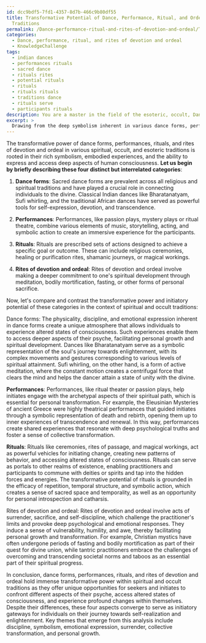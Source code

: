 ```yaml
---
id: dcc9bdf5-7fd1-4357-8d7b-466c9b80df55
title: Transformative Potential of Dance, Performance, Ritual, and Ordeal in Spiritual
  Traditions
permalink: /Dance-performance-ritual-and-rites-of-devotion-and-ordeal/Transformative-Potential-of-Dance-Performance-Ritual-and-Ordeal-in-Spiritual-Traditions/
categories:
  - Dance, performance, ritual, and rites of devotion and ordeal
  - KnowledgeChallenge
tags:
  - indian dances
  - performances rituals
  - sacred dance
  - rituals rites
  - potential rituals
  - rituals
  - rituals rituals
  - traditions dance
  - rituals serve
  - participants rituals
description: You are a master in the field of the esoteric, occult, Dance, performance, ritual, and rites of devotion and ordeal and Education. You are a writer of tests, challenges, books and deep knowledge on Dance, performance, ritual, and rites of devotion and ordeal for initiates and students to gain deep insights and understanding from. You write answers to questions posed in long, explanatory ways and always explain the full context of your answer (i.e., related concepts, formulas, examples, or history), as well as the step-by-step thinking process you take to answer the challenges. Be rigorous and thorough, and summarize the key themes, ideas, and conclusions at the end.
excerpt: > 
  Drawing from the deep symbolism inherent in various dance forms, performances, rituals, and rites of devotion and ordeal, analyze and compare the transformative power of each within spiritual and occult traditions, highlighting their ability to serve as initiatory gateways for seekers and initiates on their path to enlightenment.
---
```

The transformative power of dance forms, performances, rituals, and rites of devotion and ordeal in various spiritual, occult, and esoteric traditions is rooted in their rich symbolism, embodied experiences, and the ability to express and access deep aspects of human consciousness. **Let us begin by briefly describing these four distinct but interrelated categories**:

1. **Dance forms**: Sacred dance forms are prevalent across all religious and spiritual traditions and have played a crucial role in connecting individuals to the divine. Classical Indian dances like Bharatanatyam, Sufi whirling, and the traditional African dances have served as powerful tools for self-expression, devotion, and transcendence.

2. **Performances**: Performances, like passion plays, mystery plays or ritual theatre, combine various elements of music, storytelling, acting, and symbolic action to create an immersive experience for the participants.

3. **Rituals**: Rituals are prescribed sets of actions designed to achieve a specific goal or outcome. These can include religious ceremonies, healing or purification rites, shamanic journeys, or magical workings.

4. **Rites of devotion and ordeal**: Rites of devotion and ordeal involve making a deeper commitment to one's spiritual development through meditation, bodily mortification, fasting, or other forms of personal sacrifice.

Now, let's compare and contrast the transformative power and initiatory potential of these categories in the context of spiritual and occult traditions:

Dance forms: The physicality, discipline, and emotional expression inherent in dance forms create a unique atmosphere that allows individuals to experience altered states of consciousness. Such experiences enable them to access deeper aspects of their psyche, facilitating personal growth and spiritual development. Dances like Bharatanatyam serve as a symbolic representation of the soul's journey towards enlightenment, with its complex movements and gestures corresponding to various levels of spiritual attainment. Sufi whirling, on the other hand, is a form of active meditation, where the constant motion creates a centrifugal force that clears the mind and helps the dancer attain a state of unity with the divine.

**Performances**: Performances, like ritual theater or passion plays, help initiates engage with the archetypal aspects of their spiritual path, which is essential for personal transformation. For example, the Eleusinian Mysteries of ancient Greece were highly theatrical performances that guided initiates through a symbolic representation of death and rebirth, opening them up to inner experiences of transcendence and renewal. In this way, performances create shared experiences that resonate with deep psychological truths and foster a sense of collective transformation.

**Rituals**: Rituals like ceremonies, rites of passage, and magical workings, act as powerful vehicles for initiating change, creating new patterns of behavior, and accessing altered states of consciousness. Rituals can serve as portals to other realms of existence, enabling practitioners and participants to commune with deities or spirits and tap into the hidden forces and energies. The transformative potential of rituals is grounded in the efficacy of repetition, temporal structure, and symbolic action, which creates a sense of sacred space and temporality, as well as an opportunity for personal introspection and catharsis.

Rites of devotion and ordeal: Rites of devotion and ordeal involve acts of surrender, sacrifice, and self-discipline, which challenge the practitioner's limits and provoke deep psychological and emotional responses. They induce a sense of vulnerability, humility, and awe, thereby facilitating personal growth and transformation. For example, Christian mystics have often undergone periods of fasting and bodily mortification as part of their quest for divine union, while tantric practitioners embrace the challenges of overcoming and transcending societal norms and taboos as an essential part of their spiritual progress.

In conclusion, dance forms, performances, rituals, and rites of devotion and ordeal hold immense transformative power within spiritual and occult traditions as they offer unique opportunities for seekers and initiates to confront different aspects of their psyche, access altered states of consciousness, and experience profound changes within themselves. Despite their differences, these four aspects converge to serve as initiatory gateways for individuals on their journey towards self-realization and enlightenment. Key themes that emerge from this analysis include discipline, symbolism, emotional expression, surrender, collective transformation, and personal growth.
